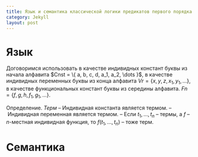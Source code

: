 ```yaml
---
title: Язык и семантика классической логики предикатов первого порядка
category: Jekyll
layout: post
---
```


# Язык

Договоримся использовать в качестве индивидных констант буквы из начала алфавита $Cnst = \\{ a, b, c, d, a_1, a_2, \dots \}$, в качестве индивидных переменных буквы из конца алфавита $Vr =\{x, y, z, x_1, y_1, \dots \}$, в качестве функциональных констант буквы из середины алфавита. $Fn = \{f, g, h, f_1, g_1, \dots \}$.


Определение. *Терм*
– Индивидная константа является термом.
– Индивидная переменная является термом.
– Если $t_1, \dots, t_n$ – термы, а  $f$ – $n$-местная индивидная функция, то $f(t_1, \dots, t_n)$ – тоже терм.

# Семантика
